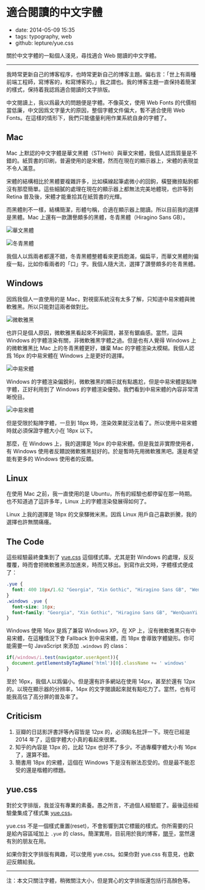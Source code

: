 # 適合閱讀的中文字體

- date: 2014-05-09 15:35
- tags: typography, web
- github: lepture/yue.css

關於中文字體的一點個人淺見，尋找適合 Web 閱讀的中文字體。

----

我時常更新自己的博客程序，也時常更新自己的博客主題。偏右言：「世上有兩種前端工程師，寫博客的，和寫博客的。」我之謂也。我的博客主題一直保持着簡潔的樣式，保持着我認爲適合閱讀的文字排版。

中文閱讀上，我以爲最大的問題便是字體。不像英文，使用 Web Fonts 的代價相當低廉，中文因爲文字量大的原因，整個字體文件偏大，暫不適合使用 Web Fonts。在這樣的情形下，我們只能儘量利用作業系統自身的字體了。

## Mac

Mac 上默認的中文字體是華文黑體（STHeiti）與華文宋體，我個人認爲質量是不錯的。紙質書的印刷，普遍使用的是宋體，然而在現在的顯示器上，宋體的表現並不令人滿意。

宋體的結構相比於黑體要複雜許多，比如橫線起筆處微小的回鉤，橫豎撇捺點鉤都沒有那麼簡單。這些細膩的處理在現在的顯示器上都無法完美地體現，也許等到 Retina 普及後，宋體才能重拾其在紙質書的光輝。

而黑體則不一樣，結構簡潔，形體勻稱，合適在顯示器上閱讀。所以目前我的選擇是黑體。Mac 上還有一款讚譽頗多的黑體，冬青黑體（Hiragino Sans GB）。

![華文黑體](//dn-lepture.qbox.me/blog/18px-mac-stheiti.png "Mac 上 18px 的華文黑體")

![冬青黑體](//dn-lepture.qbox.me/blog/18px-mac-hiragino.png "Mac 上 18px 的冬青黑體")

我個人以爲兩者都還不錯，冬青黑體整體看來更爲飽滿，偏扁平，而華文黑體則偏瘦一點，比如你看兩者的「口」字。我個人隨大流，選擇了讚譽頗多的冬青黑體。

## Windows

因爲我個人一直使用的是 Mac，對視窗系統沒有太多了解，只知道中易宋體與微軟雅黑。所以只能對這兩者做對比。

![微軟雅黑](//dn-lepture.qbox.me/blog/18px-win-yahei.png "Windows 上 18px 的微軟雅黑")

也許只是個人原因，微軟雅黑看起來不夠圓潤，甚至有鋸齒感。當然，這與 Windows 的字體渲染有關，非微軟雅黑字體之過。但是也有人覺得 Windows 上的微軟雅黑比 Mac 上的冬青黑體更好，嫌棄 Mac 的字體渲染太模糊。我個人認爲 16px 的中易宋體在 Windows 上是更好的選擇。

![中易宋體](//dn-lepture.qbox.me/blog/16px-win-simsun.png "Windows 上 16px 的中易宋體")

Windows 的字體渲染偏銳利，微軟雅黑的顯示就有點尷尬，但是中易宋體是點陣字體，正好利用到了 Windows 的字體渲染優勢。我們看到中易宋體的內容非常清晰悅目。

![中易宋體](//dn-lepture.qbox.me/blog/18px-win-simsun.png "Windows 上 18px 的中易宋體")

但是受限於點陣字體，一旦到 18px 時，渲染效果就沒法看了。所以使用中易宋體時就必須保證字體大小在 18px 以下。

那麼，在 Windows 上，我的選擇是 16px 的中易宋體。但是我並非實際使用者，有 Windows 使用者反饋說微軟雅黑挺好的。於是暫時先用微軟雅黑吧。還是希望能有更多的 Windows 使用者的反饋。

## Linux

在使用 Mac 之前，我一直使用的是 Ubuntu，所有的經驗也都停留在那一時期。也不知道過了這許多年，Linux 上的字體渲染發展得如何了。

Linux 上我的選擇是 18px 的文泉驛微米黑。因爲 Linux 用戶自己喜歡折騰，我的選擇也許無關痛癢。

## The Code

這些經驗最終彙集到了 [yue.css](https://github.com/lepture/yue.css) 這個樣式庫。尤其是對 Windows 的處理，反反覆覆，時而會把微軟雅黑添加進來，時而又移出。到寫作此文時，字體樣式便成了：

```css
.yue {
  font: 400 18px/1.62 "Georgia", "Xin Gothic", "Hiragino Sans GB", "WenQuanYi Micro Hei", "Microsoft YaHei", sans-serif;
}
.windows .yue {
  font-size: 16px;
  font-family: "Georgia", "Xin Gothic", "Hiragino Sans GB", "WenQuanYi Micro Hei", "SimSun", sans-serif;
}
```

Windows 使用 16px 是爲了兼容 Windows XP。在 XP 上，沒有微軟雅黑只有中易宋體，在這種情況下會 Fallback 到中易宋體，而 18px 會導致字體變形。你可能需要一句 JavaScript 來添加 `.windows` 的 class：

```javascript
if(/windows/i.test(navigator.userAgent)){
  document.getElementsByTagName('html')[0].className += ' windows'
}
```

至於 16px，我個人以爲偏小。但是還有許多網站在使用 14px，甚至於還有 12px 的。以現在顯示器的分辨率，14px 的文字閱讀起來就有點吃力了。當然，也有可能我高估了高分屏的普及率了。

## Criticism

1. 豆瓣的日誌影評書評等內容皆是 12px 的，必須點名批評一下。現在已經是 2014 年了，這個字體大小真的看起來很累。
2. 知乎的內容是 13px 的，比起 12px 也好不了多少。不過專欄字體大小有 16px 了，還算不錯。
3. 簡書用 18px 的宋體，這個在 Windows 下是沒有辦法忍受的。但是最不能忍受的還是楷體的標題。

## yue.css

對於文字排版，我並沒有專業的素養。愚之所言，不過個人經驗罷了。最後這些經驗彙集成了樣式集 [yue.css](https://github.com/lepture/yue.css)。

yue.css 不是一個樣式重置(reset)，不會影響到其它標籤的樣式。你所需要的只是給內容區域加上 `.yue` 的 class。簡潔實用，目前用於我的博客，[閱乎](https://yuehu.io/)，當然還有別的朋友在用。

如果你對文字排版有興趣，可以使用 yue.css。如果你對 yue.css 有意見，也歡迎反饋給我。

---

注：本文只關注字體，稍微關注大小，但是賞心的文字排版還包括行高顏色等。